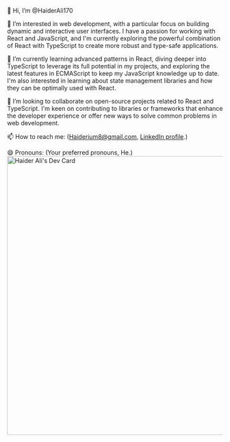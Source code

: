 👋 Hi, I’m @HaiderAli170

👀 I’m interested in web development, with a particular focus on building dynamic and interactive user interfaces. I have a passion for working with React and JavaScript, and I'm currently exploring the powerful combination of React with TypeScript to create more robust and type-safe applications.

🌱 I’m currently learning advanced patterns in React, diving deeper into TypeScript to leverage its full potential in my projects, and exploring the latest features in ECMAScript to keep my JavaScript knowledge up to date. I'm also interested in learning about state management libraries and how they can be optimally used with React.

💞️ I’m looking to collaborate on open-source projects related to React and TypeScript. I'm keen on contributing to libraries or frameworks that enhance the developer experience or offer new ways to solve common problems in web development.

📫 How to reach me: (Haiderium8@gmail.com, [LinkedIn profile](https://www.linkedin.com/in/haider-ali-849814276/).)

😄 Pronouns: (Your preferred pronouns, He.)
<a href="https://app.daily.dev/haiderali54"><img src="https://api.daily.dev/devcards/v2/SagjFvsF0T4ZAhWN18jMv.png?type=wide&r=fw8" width="652" alt="Haider Ali's Dev Card"/></a>
<!---
HaiderAli170/HaiderAli170 is a ✨ special ✨ repository because its `README.md` (this file) appears on your GitHub profile.
You can click the Preview link to take a look at your changes.
--->
